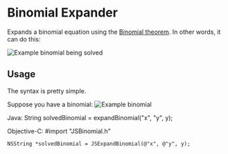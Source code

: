 # Binomial Expander

Expands a binomial equation using the [Binomial theorem](http://en.wikipedia.org/wiki/Binomial_theorem "Binomial theorem").
In other words, it can do this:

![Example binomial being solved](http://upload.wikimedia.org/math/1/f/6/1f6e45224b3aba34afe533831f4e7b89.png "Example binomial being solved")

## Usage

The syntax is pretty simple.

Suppose you have a binomial:
![Example binomial](http://gyazo.com/d3219f4eb69c21d41f03a116830ca2ee.png "Example binomial")

Java:
	String solvedBinomial = expandBinomial("x", "y", y);

Objective-C:
	#import "JSBinomial.h"
	
	NSString *solvedBinomial = JSExpandBinomial(@"x", @"y", y);
